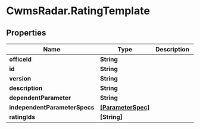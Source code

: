# CwmsRadar.RatingTemplate

## Properties

Name | Type | Description | Notes
------------ | ------------- | ------------- | -------------
**officeId** | **String** |  | [optional] 
**id** | **String** |  | [optional] 
**version** | **String** |  | [optional] 
**description** | **String** |  | [optional] 
**dependentParameter** | **String** |  | [optional] 
**independentParameterSpecs** | [**[ParameterSpec]**](ParameterSpec.md) |  | [optional] 
**ratingIds** | **[String]** |  | [optional] 


